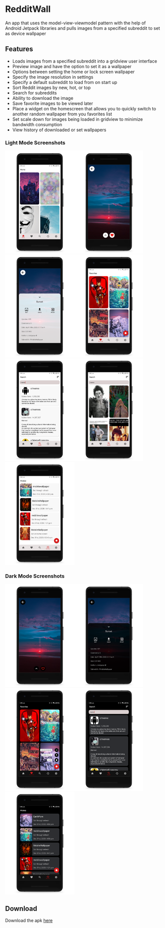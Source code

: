 # RedditWall
An app that uses the model-view-viewmodel pattern with the help of Android Jetpack libraries and pulls images from a specified subreddit to set as device wallpaper

## Features
- Loads images from a specified subreddit into a gridview user interface
- Preview image and have the option to set it as a wallpaper
- Options between setting the home or lock screen wallpaper
- Specify the image resolution in settings
- Specify a default subreddit to load from on start up
- Sort Reddit images by new, hot, or top
- Search for subreddits
- Ability to download the image
- Save favorite images to be viewed later
- Place a widget on the homescreen that allows you to quickly switch to another random wallpaper from you favorites list
- Set scale down for images being loaded in gridview to minimize bandwidth consumption
- View history of downloaded or set wallpapers
### Light Mode Screenshots
<img src="screens/light_home.png" height="331" width="223"><img src="screens/light_prev.png" height="331" width="223"><img src="screens/light_bottom.png" height="331" width="223"><img src="screens/light_fav.png" height="331" width="223"><img src="screens/light_sub.png" height="331" width="223"><img src="screens/light_search.png" height="331" width="223"><img src="screens/light_history.png" height="331" width="223">
### Dark Mode Screenshots
<img src="screens/dark_prev.png" height="331" width="223"><img src="screens/dark_bottom.png" height="331" width="223"/><img src="screens/dark_fav.png" height="331" width="223"><img src="screens/dark_sub.png" height="331" width="223"><img src="screens/dark_history.png" height="331" width="223">

## Download
Download the apk [here](https://github.com/meh430/RedditWall/releases/download/v0.85-beta/reddit-walls-0.85b.apk)
